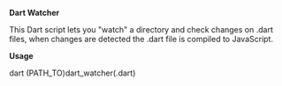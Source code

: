 **Dart Watcher**

This Dart script lets you "watch" a directory and
check changes on .dart files, when changes are detected
the .dart file is compiled to JavaScript.

**Usage**

dart (PATH_TO)dart_watcher(.dart)



